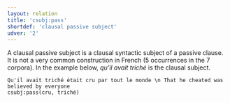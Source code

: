 ```yaml
---
layout: relation
title: 'csubj:pass'
shortdef: 'clausal passive subject'
udver: '2'
---
```


A clausal passive subject is a clausal syntactic subject of a passive clause.
It is not a very common construction in French (5 occurrences in the 7 corpora).
In the example below, _qu'il avait triché_ is the clausal subject.

~~~ sdparse
Qu'il avait triché était cru par tout le monde \n That he cheated was believed by everyone
csubj:pass(cru, triché)
~~~
<!-- Interlanguage links updated Út zář 29 20:43:15 CEST 2020 -->
